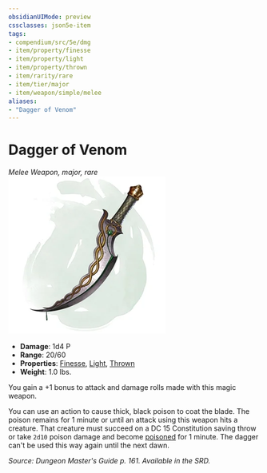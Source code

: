 ```yaml
---
obsidianUIMode: preview
cssclasses: json5e-item
tags:
- compendium/src/5e/dmg
- item/property/finesse
- item/property/light
- item/property/thrown
- item/rarity/rare
- item/tier/major
- item/weapon/simple/melee
aliases: 
- "Dagger of Venom"
---
```

# Dagger of Venom
*Melee Weapon, major, rare*  
![](https://raw.githubusercontent.com/5etools-mirror-2/5etools-img/main/items/DMG/Dagger%20of%20Venom.webp#right)  

- **Damage**: 1d4 P
- **Range**: 20/60
- **Properties**: [Finesse](/3-Mechanics/CLI/rules/item-properties.md#Finesse), [Light](/3-Mechanics/CLI/rules/item-properties.md#Light), [Thrown](/3-Mechanics/CLI/rules/item-properties.md#Thrown)
- **Weight**: 1.0 lbs.

You gain a +1 bonus to attack and damage rolls made with this magic weapon.

You can use an action to cause thick, black poison to coat the blade. The poison remains for 1 minute or until an attack using this weapon hits a creature. That creature must succeed on a DC 15 Constitution saving throw or take `2d10` poison damage and become [poisoned](/3-Mechanics/CLI/rules/conditions.md#poisoned) for 1 minute. The dagger can't be used this way again until the next dawn.

*Source: Dungeon Master's Guide p. 161. Available in the SRD.*